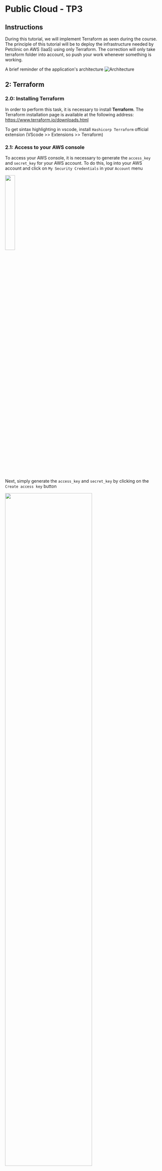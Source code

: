 # Public Cloud - TP3

## Instructions
During this tutorial, we will implement Terraform as seen during the course. The principle of this tutorial will be to deploy the infrastructure needed by Petclinic on AWS (IaaS) using only Terraform. The correction will only take terraform folder into account, so push your work whenever something is working.

A brief reminder of the application's architecture
![Architecture](https://spring-petclinic.github.io/images/petclinic-microservices-architecture.png "Architecture")


## 2: Terraform
### 2.0: Installing Terraform
In order to perform this task, it is necessary to install **Terraform**. The Terraform installation page is available at the following address: https://www.terraform.io/downloads.html

To get sintax highlighting in vscode, install `Hashicorp Terraform` official extension (VScode >> Extensions >> Terraform)

### 2.1: Access to your AWS console
To access your AWS console, it is necessary to generate the `access_key` and `secret_key` for your AWS account. To do this, log into your AWS account and click on `My Security Credentials` in your `Account` menu

<img src="images/security-credentials.png" width="25%" />

Next, simply generate the `access_key` and `secret_key` by clicking on the `Create access key` button

<img src="images/access-keys.png" width="75%" />

An `access_key` and a hidden `secret_key` will then be generated

<img src="images/secret-key.png" width="75%" />

To use them, you must then export the `AWS_ACCESS_KEY_ID` and `AWS_SECRET_ACCESS_KEY` environment variables

```
export AWS_ACCESS_KEY_ID="<YOUR_ACCESS_KEY>"
export AWS_SECRET_ACCESS_KEY="<YOUR_SECRET_ACCESS_KEY>"
export AWS_REGION="eu-west-1"
```

> ⚠️  **WARNING**: Don't commit in any ways your `access_key` and `secret_key` in your repository nor a public one. Doing so would allow anyone to access your AWS account !!

## 3: Deploy your infra with Terraform
For simplicity, the `main.tf` and `provider.tf` files are provided in `terraform` folder. Use this folder to perform all your actions during this lab.

The principle of this first tutorial is to create the necessary file(s) to create a virtual machine containing PetClinic and its MariaDB database.

For this tutorial, it is necessary to create the following objects on AWS:
- [aws_instance](https://registry.terraform.io/providers/hashicorp/aws/latest/docs/resources/instance)
- [aws_vpc](https://registry.terraform.io/providers/hashicorp/aws/latest/docs/resources/vpc)
- [aws_subnet](https://registry.terraform.io/providers/hashicorp/aws/latest/docs/resources/subnet)
- [aws_internet_gateway](https://registry.terraform.io/providers/hashicorp/aws/latest/docs/resources/internet_gateway)
- [aws_route_table](https://registry.terraform.io/providers/hashicorp/aws/latest/docs/resources/route_table)
- [aws_route_table_association](https://registry.terraform.io/providers/hashicorp/aws/latest/docs/resources/route_table_association)
- [aws_security_group](https://registry.terraform.io/providers/hashicorp/aws/latest/docs/resources/security_group)

In order to interact with the newly created virtual machine, it will be necessary to go through a provisioner of type [`remote-exec`](https://www.terraform.io/docs/provisioners/remote-exec.html).

> ⚠️ **WARNING**: Remember to commit the files to the corresponding folder before proceeding

> ⚠️ **WARNING**: Once the files are created and committed, remember to destroy the AWS resources created with the `terraform destroy` command

## 4: Use a distant backend
Now that your infrastructure is automatically create from your local backend, create a distant S3 bucket and set it as a backend for terraform